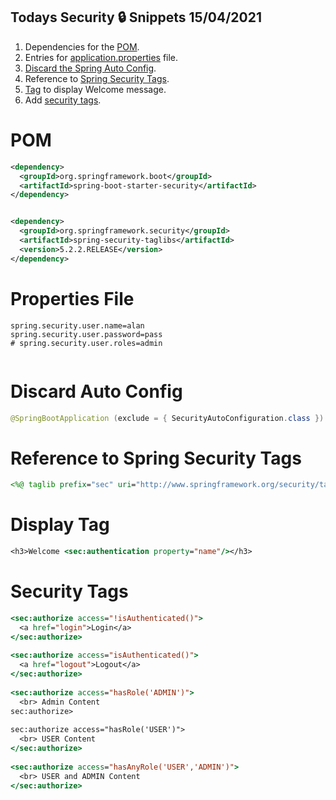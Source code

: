 ## Todays Security :lock: Snippets  15/04/2021

1. Dependencies for the [POM](#pom).
2. Entries for [application.properties](#properties-file) file.
3. [Discard the Spring Auto Config](#discard-auto-config).
4. Reference to [Spring Security Tags](#reference-to-spring-security-tags).
5. [Tag](#display-tag) to display Welcome message.
6. Add [security tags](#Security-Tags).

# POM
```xml
<dependency>
  <groupId>org.springframework.boot</groupId>
  <artifactId>spring-boot-starter-security</artifactId>
</dependency>


<dependency>
  <groupId>org.springframework.security</groupId>
  <artifactId>spring-security-taglibs</artifactId>
  <version>5.2.2.RELEASE</version>
</dependency>


```

# Properties File
```.properties
spring.security.user.name=alan
spring.security.user.password=pass
# spring.security.user.roles=admin


```

# Discard Auto Config
```java
@SpringBootApplication (exclude = { SecurityAutoConfiguration.class })
```

# Reference to Spring Security Tags
```jsp
<%@ taglib prefix="sec" uri="http://www.springframework.org/security/tags" %>
```

# Display Tag
```jsp
<h3>Welcome <sec:authentication property="name"/></h3>
```

# Security Tags
```jsp
<sec:authorize access="!isAuthenticated()">
  <a href="login">Login</a>
</sec:authorize>
    
<sec:authorize access="isAuthenticated()">
  <a href="logout">Logout</a>
</sec:authorize>
        
<sec:authorize access="hasRole('ADMIN')">
  <br> Admin Content 
sec:authorize>
 
sec:authorize access="hasRole('USER')">
  <br> USER Content 
</sec:authorize>
                   
<sec:authorize access="hasAnyRole('USER','ADMIN')">
  <br> USER and ADMIN Content
</sec:authorize>
```
